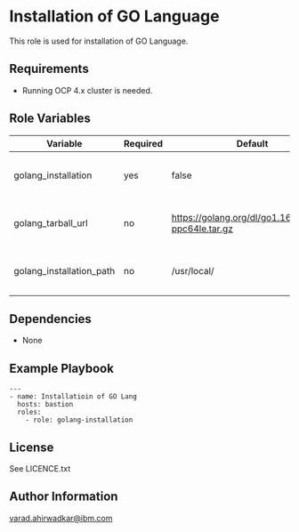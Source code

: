 Installation of GO Language
=========

This role is used for installation of GO Language.   

Requirements
------------
 - Running OCP 4.x cluster is needed.

Role Variables
--------------

| Variable                    | Required | Default                                    | Comments                                            |
|-----------------------------|----------|--------------------------------------------|-----------------------------------------------------|
| golang_installation| yes | false  | Flag to be set to true to run this playbook  |
| golang_tarball_url| no | https://golang.org/dl/go1.16.10.linux-ppc64le.tar.gz  | HTTPS URL for golang tarball  |
| golang_installation_path| no | /usr/local/  | Path of go lang instaaltion directory  |


Dependencies
------------
 - None

Example Playbook
----------------
```
---
- name: Installatioin of GO Lang
  hosts: bastion
  roles:
    - role: golang-installation
```

## License

See LICENCE.txt

## Author Information

varad.ahirwadkar@ibm.com
